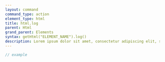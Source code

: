 ```yaml
---
layout: command
command_type: action
element_type: html
title: html.log
parent: Html
grand_parent: Elements
syntax: getHtml("ELEMENT_NAME").log()
description: Lorem ipsum dolor sit amet, consectetur adipiscing elit, sed do eiusmod tempor incididunt ut labore et dolore magna aliqua. Ut enim ad minim veniam, quis nostrud exercitation ullamco laboris nisi ut aliquip ex ea commodo consequat.
---
```


```javascript
// example
```